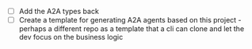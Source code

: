 - [ ] Add the A2A types back
- [ ] Create a template for generating A2A agents based on this project - perhaps a different repo as a template that a cli can clone and let the dev focus on the business logic
